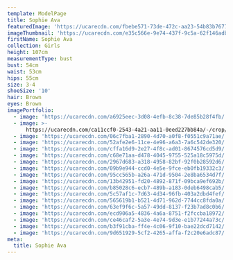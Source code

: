 ```yaml
---
template: ModelPage
title: Sophie Ava
featuredImage: 'https://ucarecdn.com/fbebe571-73de-472c-aa23-54b83b7677ea/'
imageThumbnail: 'https://ucarecdn.com/e35c566e-9e74-437f-9c5a-62f146adb18f/'
firstName: Sophie Ava
collection: Girls
height: 107cm
measurementType: bust
bust: 54cm
waist: 53cm
hips: 55cm
size: 3-4
shoeSize: '10'
hair: Brown
eyes: Brown
imagePortfolio:
  - image: 'https://ucarecdn.com/a6925eec-3d08-4efb-8c38-7de85b28f4fb/'
  - image: >-
      https://ucarecdn.com/ca11ccf0-2543-4a21-aa11-0eed227bb84a/-/crop/1231x2005/0,203/-/preview/
  - image: 'https://ucarecdn.com/06c7fba1-2890-4d70-a0f8-f0551c9a71ae/'
  - image: 'https://ucarecdn.com/52afe2e6-11ce-4e96-a6a3-7a6c542de320/'
  - image: 'https://ucarecdn.com/cffa16d9-2e27-4f8c-ad01-8674576cd5d9/'
  - image: 'https://ucarecdn.com/c68e71aa-d478-4045-9755-525a18c5975d/'
  - image: 'https://ucarecdn.com/2967d683-a318-4958-82bf-92f0b28592d6/'
  - image: 'https://ucarecdn.com/09b9e944-ccd0-4e5e-9fce-eb0fb19332c3/'
  - image: 'https://ucarecdn.com/95cc565b-a26a-471d-9504-2e8ba6534d7f/'
  - image: 'https://ucarecdn.com/13b42951-fd20-4892-871f-09bca9ef692b/'
  - image: 'https://ucarecdn.com/b85028c6-ecb7-489b-a183-0deb6498cab5/'
  - image: 'https://ucarecdn.com/5c57af1c-7d63-4d34-96fb-403a2dbd4fef/'
  - image: 'https://ucarecdn.com/565619b1-b521-4d71-962d-7744cc8fda0a/'
  - image: 'https://ucarecdn.com/63ef9f6c-5a57-49dd-8137-f23b7ad8c0b6/'
  - image: 'https://ucarecdn.com/ecd906a5-4836-4a6a-8751-f2fccba18972/'
  - image: 'https://ucarecdn.com/ce46caf2-5a3e-4e74-9d3e-e1b77244a73c/'
  - image: 'https://ucarecdn.com/b3f91cba-ff4e-4c06-9f10-bae22dcd7142/'
  - image: 'https://ucarecdn.com/9d651929-5cf2-4265-affa-f2c20e6adc87/'
meta:
  title: Sophie Ava
---
```


